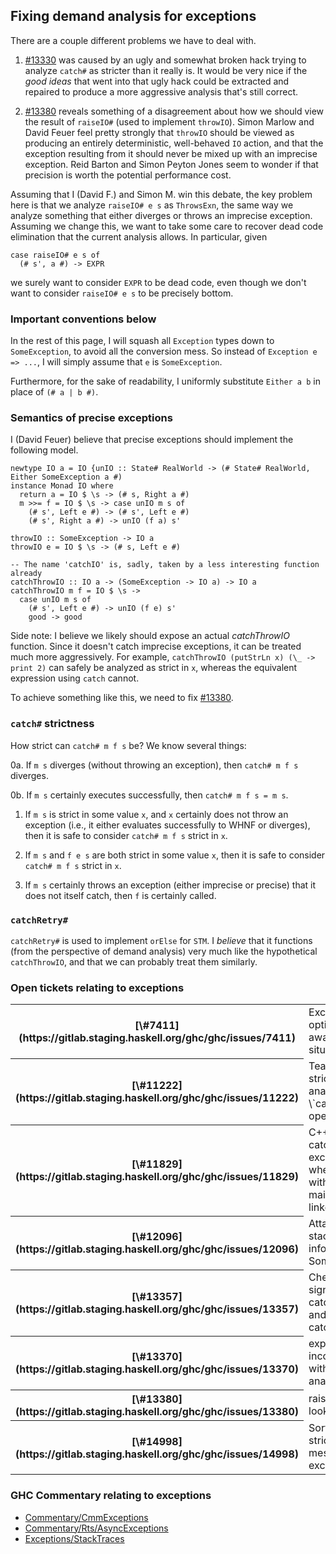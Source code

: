 ## Fixing demand analysis for exceptions



There are a couple different problems we have to deal with.


1. [\#13330](https://gitlab.staging.haskell.org/ghc/ghc/issues/13330) was caused by an ugly and somewhat broken hack trying to analyze `catch#` as stricter than it really is. It would be very nice if the *good ideas* that went into that ugly hack could be extracted and repaired to produce a more aggressive analysis that's still correct.

1. [\#13380](https://gitlab.staging.haskell.org/ghc/ghc/issues/13380) reveals something of a disagreement about how we should view the result of `raiseIO#` (used to implement `throwIO`). Simon Marlow and David Feuer feel pretty strongly that `throwIO` should be viewed as producing an entirely deterministic, well-behaved `IO` action, and that the exception resulting from it should never be mixed up with an imprecise exception. Reid Barton and Simon Peyton Jones seem to wonder if that precision is worth the potential performance cost.


Assuming that I (David F.) and Simon M. win this debate, the key problem here is that we analyze `raiseIO# e s` as `ThrowsExn`, the same way we analyze something that either diverges or throws an imprecise exception. Assuming we change this, we want to take some care to recover dead code elimination that the current analysis allows. In particular, given


```
case raiseIO# e s of
  (# s', a #) -> EXPR
```


we surely want to consider `EXPR` to be dead code, even though we don't want to consider `raiseIO# e s` to be precisely bottom.


### Important conventions below



In the rest of this page, I will squash all `Exception` types down to `SomeException`, to avoid all the conversion mess. So instead of `Exception e => ...`, I will simply assume that `e` is `SomeException`.



Furthermore, for the sake of readability, I uniformly substitute `Either a b` in place of `(# a | b #)`.


### Semantics of precise exceptions



I (David Feuer) believe that precise exceptions should implement the following model.


```
newtype IO a = IO {unIO :: State# RealWorld -> (# State# RealWorld, Either SomeException a #)
instance Monad IO where
  return a = IO $ \s -> (# s, Right a #)
  m >>= f = IO $ \s -> case unIO m s of
    (# s', Left e #) -> (# s', Left e #)
    (# s', Right a #) -> unIO (f a) s'

throwIO :: SomeException -> IO a
throwIO e = IO $ \s -> (# s, Left e #)

-- The name 'catchIO' is, sadly, taken by a less interesting function already
catchThrowIO :: IO a -> (SomeException -> IO a) -> IO a
catchThrowIO m f = IO $ \s ->
  case unIO m s of
    (# s', Left e #) -> unIO (f e) s'
    good -> good
```


Side note: I believe we likely should expose an actual *catchThrowIO* function. Since it doesn't catch imprecise exceptions, it can be treated much more aggressively. For example, `catchThrowIO (putStrLn x) (\_ -> print 2)` can safely be analyzed as strict in `x`, whereas the equivalent expression using `catch` cannot.



To achieve something like this, we need to fix [\#13380](https://gitlab.staging.haskell.org/ghc/ghc/issues/13380).


### `catch#` strictness



How strict can `catch# m f s` be? We know several things:



0a. If `m s` diverges (without throwing an exception), then `catch# m f s` diverges.



0b. If `m s` certainly executes successfully, then `catch# m f s = m s`.


1. If `m s` is strict in some value `x`, and `x` certainly does not throw an exception (i.e., it either evaluates successfully to WHNF or diverges), then it is safe to consider `catch# m f s` strict in `x`.

1. If `m s` and `f e s` are both strict in some value `x`, then it is safe to consider `catch# m f s` strict in `x`.

1. If `m s` certainly throws an exception (either imprecise or precise) that it does not itself catch, then `f` is certainly called.

### `catchRetry#`



`catchRetry#` is used to implement `orElse` for `STM`. I *believe* that it functions (from the perspective of demand analysis) very much like the hypothetical `catchThrowIO`, and that we can probably treat them similarly.


### Open tickets relating to exceptions



<table><tr><th>[\#7411](https://gitlab.staging.haskell.org/ghc/ghc/issues/7411)</th>
<td>Exceptions are optimized away in certain situations</td></tr>
<tr><th>[\#11222](https://gitlab.staging.haskell.org/ghc/ghc/issues/11222)</th>
<td>Teach strictness analysis about \`catch\`-like operations</td></tr>
<tr><th>[\#11829](https://gitlab.staging.haskell.org/ghc/ghc/issues/11829)</th>
<td>C++ does not catch exceptions when used with Haskell-main and linked by ghc</td></tr>
<tr><th>[\#12096](https://gitlab.staging.haskell.org/ghc/ghc/issues/12096)</th>
<td>Attach stacktrace information to SomeException</td></tr>
<tr><th>[\#13357](https://gitlab.staging.haskell.org/ghc/ghc/issues/13357)</th>
<td>Check demand signatures for catchRetry\# and catchSTM\#</td></tr>
<tr><th>[\#13370](https://gitlab.staging.haskell.org/ghc/ghc/issues/13370)</th>
<td>exprIsBottom inconsistent with strictness analyser</td></tr>
<tr><th>[\#13380](https://gitlab.staging.haskell.org/ghc/ghc/issues/13380)</th>
<td>raiseIO\# result looks wrong</td></tr>
<tr><th>[\#14998](https://gitlab.staging.haskell.org/ghc/ghc/issues/14998)</th>
<td>Sort out the strictness mess for exceptions</td></tr></table>



### GHC Commentary relating to exceptions


- [Commentary/CmmExceptions](commentary/cmm-exceptions)
- [Commentary/Rts/AsyncExceptions](commentary/rts/async-exceptions)
- [Exceptions/StackTraces](exceptions/stack-traces)
